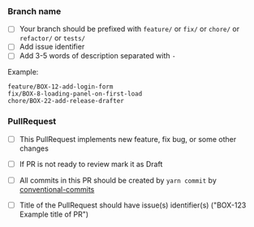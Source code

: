   <!-- Please, review this guidelines and check marks on complete each -->
  
  ### Branch name
  
  - [ ] Your branch should be prefixed with `feature/` or `fix/` or `chore/` or `refactor/` or `tests/`
  - [ ] Add issue identifier
  - [ ] Add 3-5 words of description separated with `-`
  
  Example:
  
  ```
  feature/BOX-12-add-login-form
  fix/BOX-8-loading-panel-on-first-load
  chore/BOX-22-add-release-drafter
  ```
  
  ### PullRequest
  
  - [ ] This PullRequest implements new feature, fix bug, or some other changes
  - [ ] If PR is not ready to review mark it as Draft
  - [ ] All commits in this PR should be created by `yarn commit` by [conventional-commits](https://www.conventionalcommits.org/en/v1.0.0/)
  - [ ] Title of the PullRequest should have issue(s) identifier(s) ("BOX-123 Example title of PR")
  
